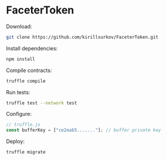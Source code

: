 # FaceterToken

Download:
```bash
git clone https://github.com/kirillsurkov/FaceterToken.git
```

Install dependencies:
```bash
npm install
```

Compile contracts:
```bash
truffle compile
```

Run tests:
```bash
truffle test --network test
```

Configure:
```javascript
// truffle.js
const bufferKey = ["ce2eab5......."]; // buffer private key
```

Deploy:
```bash
truffle migrate
```
